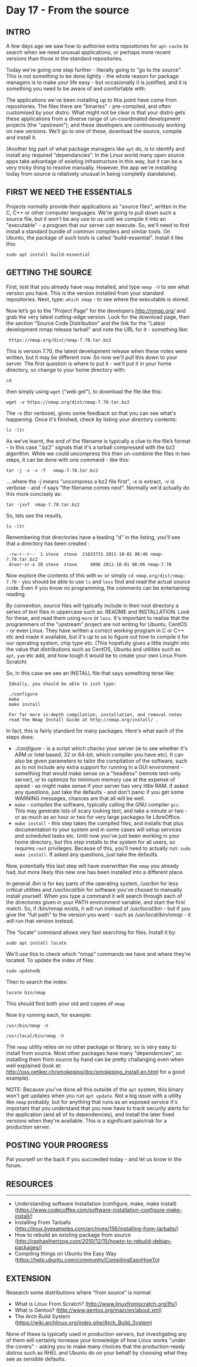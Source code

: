 # Day 17 - From the source

## INTRO
A few days ago we saw how to authorise extra repositories for `apt-cache` to search when we need unusual applications, or perhaps more recent versions than those in the standard repositories.

Today we're going one step further - literally going to "go to the source". This is not something to be done lightly - the whole reason for package managers is to make your life easy - but occasionally it is justified, and it is something you need to be aware of and comfortable with.

The applications we've been installing up to this point have come from repositories. The files there are "binaries" - pre-compiled, and often customised by your distro. What might not be clear is that your distro gets these applications from a diverse range of un-coordinated development projects  (the "upstream"), and these developers are continuously working on new versions. We’ll go to one of these, download the source, compile and install it.

(Another big part of what package managers like `apt` do, is to identify and install any required "dependancies". In the Linux world many open source apps take advantage of existing infrastructure in this way, but it can be a very tricky thing to resolve manually. However, the app we're installing today from source is relatively unusual in being completly standalone).   

## FIRST WE NEED THE ESSENTIALS
Projects normally provide their applications as "source files", written in the C, C++ or other computer languages. We're going to pull down such a source file, but it won't be any use to us until we compile it into an "executable" - a program that our server can execute. So, we'll need to first install a standard bundle of common compilers and similar tools. On Ubuntu, the package of such tools is called “build-essential". Install it like this:

`sudo apt install build-essential`

## GETTING THE SOURCE
First, test that you already have `nmap` installed, and type `nmap -V`  to see what version you have. This is the version installed from your standard repositories. Next, type: `which nmap` - to see where the executable is stored.

Now let’s go to the "Project Page" for the developers  _http://nmap.org/_ and grab the very latest cutting-edge version. Look for the download page, then the section “Source Code Distribution” and the link for the "Latest development nmap release tarball" and note the URL for it - something like:

     https://nmap.org/dist/nmap-7.70.tar.bz2
 
This is version 7.70, the latest development release when these notes were written, but it may be different now. So now we'll pull this down to your server. The first question is where to put it - we'll put it in your home directory, so change to your home directory with:

`cd`

then simply using `wget` ("web get"), to download the file like this:

`wget -v https://nmap.org/dist/nmap-7.70.tar.bz2`

The -v (for verbose), gives some feedback so that you can see what's happening. Once it's finished, check by listing your directory contents:

`ls -ltr`

As we’ve learnt, the end of the filename is typically a clue to the file’s format - in this case  ".bz2" signals that it's a tarball compressed with the bz2 algorithm. While we could uncompress this then un-combine the files in two steps, it can be done with one command - like this:

`tar -j -x -v -f   nmap-7.70.tar.bz2`

....where the -j means "uncompress a bz2 file first", -x is extract, -v is verbose - and -f says "the filename comes next". Normally we'd actually do this more concisely as:

`tar -jxvf  nmap-7.70.tar.bz2`

So, lets see the results,

`ls -ltr`

Remembering that directories have a leading "d" in the listing, you'll see that a directory has been created :

     -rw-r--r--  1 steve  steve  21633731 2011-10-01 06:46 nmap-7.70.tar.bz2
     drwxr-xr-x 20 steve  steve  	4096 2011-10-01 06:06 nmap-7.70

Now explore the contents of this with `mc` or simply `cd nmap.org/dist/nmap-7.70` - you should be able to use `ls` and `less` find and read the actual source code. Even if you know no programming, the comments can be entertaining reading.

By convention, source files will typically include in their root directory a series of text files in uppercase such as: README and INSTALLATION. Look for these, and read them using `more` or `less`. It's important to realise that the programmers of the "upstream" project are not writing for Ubuntu, CentOS  - or even Linux. They have written a correct working program in C or C++ etc and made it available, but it's up to us to figure out how to compile it for our operating system, chip type etc. (This hopefully gives a little insight into the value that distributions such as CentOS, Ubuntu and utilities such as `apt`, `yum` etc add, and how tough it would be to create your own Linux From Scratch)

So, in this case we see an INSTALL file that says something terse like:

     Ideally, you should be able to just type:

     ./configure
     make
     make install

     For far more in-depth compilation, installation, and removal notes
     read the Nmap Install Guide at http://nmap.org/install/ .

In fact, this is fairly standard for many packages. Here's what each of the steps does:

* _./configure_  - is a script which checks your server (ie to see whether it's ARM or Intel based, 32 or 64-bit, which compiler you have etc). It can also be given parameters to tailor the compilation of the software, such as to not include any extra support for running in a GUI environment - something that would make sense on a "headless" (remote text-only server), or to optimize for minimum memory use at the expense of speed - as might make sense if your server has very little RAM. If asked any questions, just take the defaults - and don't panic if you get some WARNING messages, chances are that all will be well.
* `make`  - compiles the software, typically calling the GNU compiler `gcc`. This may generate lots of scary looking text, and take a minute or two - or as much as an hour or two for very large packages lie LibreOffice.
* `make install` - this step takes the compiled files, and installs that plus documentation to your system and in some cases will setup services and scheduled tasks etc. Until now you've just been working in your home directory, but this step installs to the system for all users, so requires `root` privileges. Because of this, you'll need to actually run: `sudo make install`. If asked any questions, just take the defaults.

Now, potentially this last step will have overwritten the `nmap` you already had, but more likely this new one has been installed into a different place.

In general  _/bin_ is for key parts of the operating system,  _/usr/bin_ for less critical utilities and _/usr/local/bin_ for software you've chosed to manually install yourself. When you type a command it will search through each of the directories given in your PATH environment variable, and start the first match. So, if _/bin/nmap_ exists, it will run instead of _/usr/local/bin_ - but if you give the "full path" to the version you want - such as _/usr/local/bin/nmap_ - it will run that version instead.

The “locate” command allows very fast searching for files. Install it by:

`sudo apt install locate`

We'll use this to check which “nmap” commands we have and where they’re located. To update the index of files:

`sudo updatedb` 

Then to search the index:

`locate bin/nmap`

This should find both your old and copies of `nmap`

Now try running each, for example:

`/usr/bin/nmap -V`

`/usr/local/bin/nmap -V`

The `nmap` utility relies on no other package or library, so is very easy to install from source. Most other packages have many "dependencies", so installing them from source by hand can be pretty challanging even when well explained (look at: http://oss.oetiker.ch/smokeping/doc/smokeping_install.en.html for a good example).

NOTE: Because you've done all this outside of the `apt` system, this binary won't get updates when you run `apt update`. Not a big issue with a utility like `nmap` probably, but for anything that runs as an exposed service it's important that you understand that you now have to track security alerts for the application (and all of its dependencies), and install the later fixed versions when they're available. This is a significant pain/risk for a production server.

## POSTING YOUR PROGRESS

Pat yourself on the back if you succeeded today - and let us know in the forum. 

## RESOURCES
------------------------------------------------------------
* Understanding software Installation (configure, make, make install) (https://www.codecoffee.com/software-installation-configure-make-install/)
* Installing From Tarballs (http://linux.byexamples.com/archives/156/installing-from-tarballs/)
* How to rebuild an existing package from source (http://raphaelhertzog.com/2010/12/15/howto-to-rebuild-debian-packages/)
* Compiling things on Ubuntu the Easy Way (https://help.ubuntu.com/community/CompilingEasyHowTo)

## EXTENSION
Research some distributions where “from source” is normal:

* What is Linux From Scratch? (http://www.linuxfromscratch.org/lfs/)
* What is Gentoo? (http://www.gentoo.org/main/en/about.xml)
* The Arch Build System (https://wiki.archlinux.org/index.php/Arch_Build_System)

None of these is typically used in production servers, but investigating any of them will certainly increase your knowledge of how Linux works "under the covers" - asking you to make many choices that the production-ready distros such as RHEL and Ubuntu do on your behalf by choosing what they see as sensible defaults.
